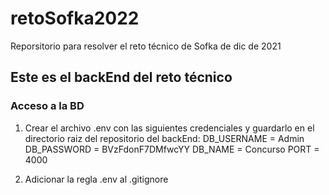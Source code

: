 # retoSofka2022
Reporsitorio para resolver el reto técnico de Sofka de dic de 2021

## Este es el backEnd del reto técnico

### Acceso a la BD
1. Crear el archivo .env con las siguientes credenciales y guardarlo en el directorio raiz del repositorio del backEnd:
    DB_USERNAME = Admin
    DB_PASSWORD = BVzFdonF7DMfwcYY
    DB_NAME = Concurso
    PORT = 4000

2. Adicionar la regla .env al .gitignore